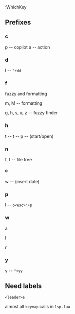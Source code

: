 
:WhichKey <leader>

## Prefixes

### c

p -- copilot
a -- action

###  d

l -- `"+dd`

###  f

fuzzy and formatting

m, M -- formatting

g, h, s, u, z -- fuzzy finder

###  h

t -- t -- p -- (start/open)

###  n

f, t -- file tree

#### o

w -- (insert date)

###  p

l -- `o<esc>"+p`

###  w

a

l

r

###  y

y -- `"+yy`

## Need labels

`<leader>e`

almost all `keymap` calls in `lsp.lua`

